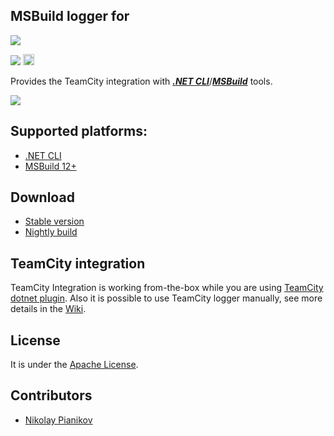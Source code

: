 ## MSBuild logger for
[<img src="https://cdn.worldvectorlogo.com/logos/teamcity.svg"/>](https://www.jetbrains.com/teamcity/)

[<img src="http://teamcity.jetbrains.com/app/rest/builds/buildType:(id:TeamCityPluginsByJetBrains_TeamCityDotnetIntegration_TeamCityMSBuildLogger)/statusIcon.svg"/>](http://teamcity.jetbrains.com/viewType.html?buildTypeId=TeamCityPluginsByJetBrains_TeamCityDotnetIntegration_TeamCityMSBuildLogger) [<img src="https://www.nuget.org/Content/Logos/nugetlogo.png" height="18">](https://www.nuget.org/packages/TeamCity.Dotnet.Integration/)

Provides the TeamCity integration with [__*.NET CLI*__](https://www.microsoft.com/net/core)/[__*MSBuild*__](https://msdn.microsoft.com/en-US/library/0k6kkbsd.aspx) tools.

<img src="https://github.com/JetBrains/TeamCity.MSBuild.Logger/blob/master/Docs/TeamCityBuildLog.png"/>

## Supported platforms:

* [.NET CLI](https://www.microsoft.com/net/core)
* [MSBuild 12+](https://msdn.microsoft.com/en-US/library/0k6kkbsd.aspx)

## Download

  * [Stable version](http://teamcity.jetbrains.com/httpAuth/app/rest/builds/buildType:TeamCityPluginsByJetBrains_TeamCityDotnetIntegration_TeamCityMSBuildLogger,pinned:true,status:SUCCESS,tags:release/artifacts/content/TeamCity.MSBuild.Logger.zip )
  * [Nightly build](http://teamcity.jetbrains.com/httpAuth/app/rest/builds/buildType:TeamCityPluginsByJetBrains_TeamCityDotnetIntegration_TeamCityMSBuildLogger,status:SUCCESS/artifacts/content/TeamCity.MSBuild.Logger.zip)

## TeamCity integration

TeamCity Integration is working from-the-box while you are using [TeamCity dotnet plugin](https://github.com/JetBrains/teamcity-dotnet-plugin). Also it is possible to use TeamCity logger manually, see more details in the [Wiki](https://github.com/JetBrains/TeamCity.MSBuild.Logger/wiki/How-to-use).

## License

It is under the [Apache License](LICENSE).

## Contributors

* [Nikolay Pianikov](https://github.com/NikolayPianikov)
